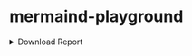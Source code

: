 # mermaind-playground


<details>
    <summary>Download Report</summary>
    
```mermaid
flowchart LR
    Start --> Stop

```    

</details>



